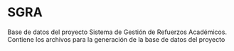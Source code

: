 # SGRA

Base de datos del proyecto Sistema de Gestión de Refuerzos Académicos.
Contiene los archivos para la generación de la base de datos del proyecto